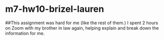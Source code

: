# m7-hw10-brizel-lauren
##This assignment was hard for me (like the rest of them.) 
I spent 2 hours on Zoom with my brother in law again, helping explain and break down the information for me.

